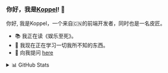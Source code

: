 ### 你好，我是[Koppel](https://zhoukunpeng.site)! 👋

你好, 我是Koppel，一个来自🇨🇳的前端开发者，同时也是一名皮匠。
- 📚 我正在读《娱乐至死》。
- 🌱 我现在正在学习一切我所不知的东西。
- 💬 向我提问 [here](https://github.com/Koppel-Zhou/Koppel-Zhou/issues)

<details>
  <summary>📊 GitHub Stats</summary>
  <img align="top" src="https://github-readme-stats.vercel.app/api?username=Koppel-Zhou&show_icons=true&include_all_commits=true&theme=graywhite&hide_border=true" alt="Koppel's github stats" />
  <img align="top" src="https://github-readme-stats.vercel.app/api/top-langs/?username=Koppel-Zhou&layout=compact&theme=graywhite&hide_border=true" />
  <img align="top" src="https://github-readme-stats.vercel.app/api/pin/?username=Koppel-Zhou&repo=react-native-baidu-trace&theme=graywhite&hide_border=true&show_owner=true" />
</details>
